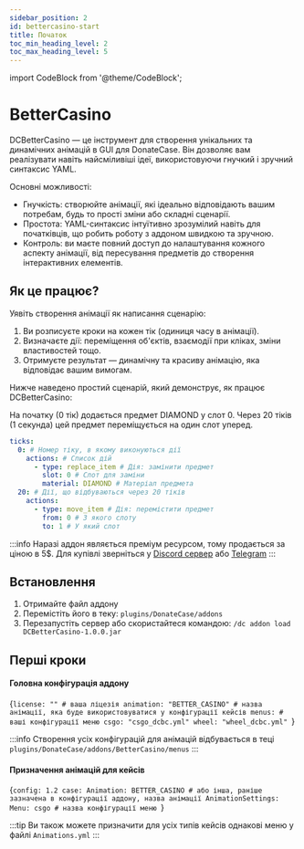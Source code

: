 ```yaml
---
sidebar_position: 2
id: bettercasino-start
title: Початок
toc_min_heading_level: 2
toc_max_heading_level: 5
---
```


import CodeBlock from '@theme/CodeBlock';

# BetterCasino
DCBetterCasino — це інструмент для створення унікальних та динамічних анімацій в GUI для DonateCase. Він дозволяє вам реалізувати навіть найсміливіші ідеї, використовуючи гнучкий і зручний синтаксис YAML.

Основні можливості:
- Гнучкість: створюйте анімації, які ідеально відповідають вашим потребам, будь то прості зміни або складні сценарії.
- Простота: YAML-синтаксис інтуїтивно зрозумілий навіть для початківців, що робить роботу з аддоном швидкою та зручною.
- Контроль: ви маєте повний доступ до налаштування кожного аспекту анімації, від пересування предметів до створення інтерактивних елементів.

## Як це працює?
Уявіть створення анімації як написання сценарію:

1. Ви розписуєте кроки на кожен тік (одиниця часу в анімації).
2. Визначаєте дії: переміщення об'єктів, взаємодії при кліках, зміни властивостей тощо.
3. Отримуєте результат — динамічну та красиву анімацію, яка відповідає вашим вимогам.

Нижче наведено простий сценарій, який демонструє, як працює DCBetterCasino:

На початку (0 тік) додається предмет DIAMOND у слот 0.
Через 20 тіків (1 секунда) цей предмет переміщується на один слот уперед.
```yaml
ticks:
  0: # Номер тіку, в якому виконуються дії
    actions: # Список дій
      - type: replace_item # Дія: замінити предмет
        slot: 0 # Слот для заміни
        material: DIAMOND # Матеріал предмета
  20: # Дії, що відбуваються через 20 тіків
    actions:
      - type: move_item # Дія: перемістити предмет
        from: 0 # З якого слоту
        to: 1 # У який слот
```

:::info
Наразі аддон являється преміум ресурсом, тому продається за ціною в 5$. Для купівлі зверніться у [Discord сервер](https://discord.gg/2syNtcKcgR) або [Telegram](https://t.me/jodexindustries)
:::

## Встановлення
1. Отримайте файл аддону
2. Перемістіть його в теку: `plugins/DonateCase/addons`
3. Перезапустіть сервер або скористайтеся командою: `/dc addon load DCBetterCasino-1.0.0.jar`

## Перші кроки

#### Головна конфігурація аддону

<CodeBlock
language="yaml"
title="plugins/DonateCase/addons/BetterCasino/config.yml">
{`license: "" # ваша ліцезія
animation: "BETTER_CASINO" # назва анімації, яка буде використовуватися у конфігурації кейсів
menus: # ваші конфігурації меню
    csgo: "csgo_dcbc.yml"
    wheel: "wheel_dcbc.yml"
`}
</CodeBlock>

:::info
Створення усіх конфігурацій для анімацій відбувається в теці `plugins/DonateCase/addons/BetterCasino/menus`
:::

#### Призначення анімацій для кейсів
<CodeBlock
language="yaml"
title="plugins/DonateCase/cases/case.yml">
{`config: 1.2
case:
    Animation: BETTER_CASINO # або інша, раніше зазначена в конфігурації аддону, назва анімації
    AnimationSettings:
        Menu: csgo # назва конфігурації меню
`}
</CodeBlock>

:::tip
Ви також можете призначити для усіх типів кейсів однакові меню у файлі `Animations.yml`
:::